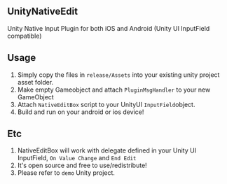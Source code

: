 ## UnityNativeEdit
Unity Native Input Plugin for both iOS and Android (Unity UI InputField compatible)

## Usage
1. Simply copy the files in `release/Assets` into your existing unity project asset folder.
2. Make empty Gameobject and attach ```PluginMsgHandler``` to your new GameObject
3. Attach ```NativeEditBox``` script to your UnityUI ```InputField```object.
4. Build and run on your android or ios device!


## Etc
1. NativeEditBox will work with delegate defined in your Unity UI InputField, `On Value Change` and `End Edit`
2. It's open source and free to use/redistribute!
3. Please refer to `demo` Unity project.
